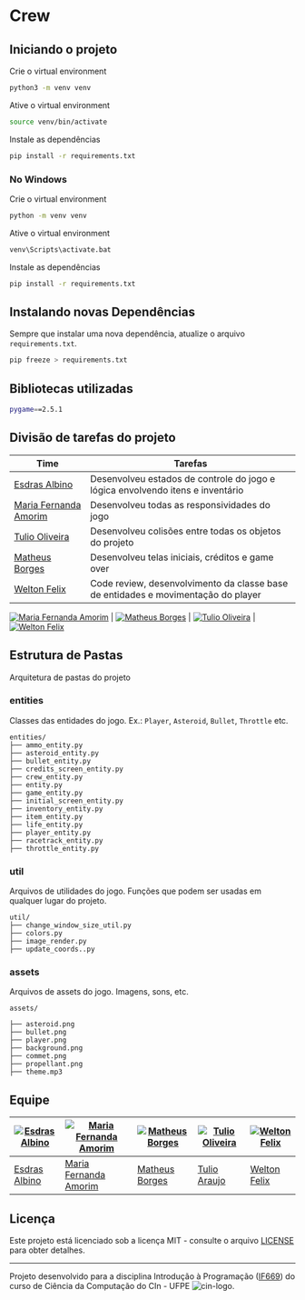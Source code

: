 # Crew

## Iniciando o projeto

Crie o virtual environment

```bash
python3 -m venv venv
```

Ative o virtual environment

```bash
source venv/bin/activate
```

Instale as dependências

```bash
pip install -r requirements.txt
```

### No Windows

Crie o virtual environment

```bash
python -m venv venv
```

Ative o virtual environment

```bash
venv\Scripts\activate.bat
```

Instale as dependências

```bash
pip install -r requirements.txt
```

## Instalando novas Dependências

Sempre que instalar uma nova dependência, atualize o arquivo `requirements.txt`.

```bash
pip freeze > requirements.txt
```

## Bibliotecas utilizadas

```bash
pygame==2.5.1
```

## Divisão de tarefas do projeto

| Time                                                  | Tarefas                                                                           |
| ----------------------------------------------------- | --------------------------------------------------------------------------------- |
| [Esdras Albino](https://github.com/EsdrasAlbino/)     | Desenvolveu estados de controle do jogo e lógica envolvendo itens e inventário    |
| [Maria Fernanda Amorim](https://github.com/MariaFFA/) | Desenvolveu todas as responsividades do jogo                                      |
| [Tulio Oliveira](https://github.com/tuliooarauj/)     | Desenvolveu colisões entre todas os objetos do projeto                            |
| [Matheus Borges](https://github.com/MathBorgess/)     | Desenvolveu telas iniciais, créditos e game over                                  |
| [Welton Felix](https://github.com/weltonfelix/)       | Code review, desenvolvimento da classe base de entidades e movimentação do player |

[![Maria Fernanda Amorim](https://avatars.githubusercontent.com/u/125303577?v=4&s=70)](https://github.com/MariaFFA/) | [![Matheus Borges](https://avatars.githubusercontent.com/u/116684279?v=4&s=70)](https://github.com/MathBorgess/) | [![Tulio  Oliveira](https://avatars.githubusercontent.com/u/127243520?v=4&s=70)](https://github.com/tuliooarauj/) | [![Welton Felix](https://avatars.githubusercontent.com/u/52381662?v=4&s=70)](https://github.com/weltonfelix/)

## Estrutura de Pastas

Arquitetura de pastas do projeto

### entities

Classes das entidades do jogo.
Ex.: `Player`, `Asteroid`, `Bullet`, `Throttle` etc.

```text
entities/
├── ammo_entity.py
├── asteroid_entity.py
├── bullet_entity.py
├── credits_screen_entity.py
├── crew_entity.py
├── entity.py
├── game_entity.py
├── initial_screen_entity.py
├── inventory_entity.py
├── item_entity.py
├── life_entity.py
├── player_entity.py
├── racetrack_entity.py
├── throttle_entity.py
```

### util

Arquivos de utilidades do jogo. Funções que podem ser usadas em qualquer lugar do projeto.

```text
util/
├── change_window_size_util.py
├── colors.py
├── image_render.py
├── update_coords..py
```

### assets

Arquivos de assets do jogo. Imagens, sons, etc.

```text
assets/

├── asteroid.png
├── bullet.png
├── player.png
├── background.png
├── commet.png
├── propellant.png
├── theme.mp3
```

## Equipe

| [![Esdras Albino](https://avatars.githubusercontent.com/u/80992456?v=4&s=70)](https://github.com/EsdrasAlbino/) | [![Maria Fernanda Amorim](https://avatars.githubusercontent.com/u/125303577?v=4&s=70)](https://github.com/MariaFFA/) | [![Matheus Borges](https://avatars.githubusercontent.com/u/116684279?v=4&s=70)](https://github.com/MathBorgess/) | [![Tulio  Oliveira](https://avatars.githubusercontent.com/u/127243520?v=4&s=70)](https://github.com/tuliooarauj/) | [![Welton Felix](https://avatars.githubusercontent.com/u/52381662?v=4&s=70)](https://github.com/weltonfelix/) |
| --------------------------------------------------------------------------------------------------------------- | -------------------------------------------------------------------------------------------------------------------- | ---------------------------------------------------------------------------------------------------------------- | ----------------------------------------------------------------------------------------------------------------- | ------------------------------------------------------------------------------------------------------------- |
| [Esdras Albino](mailto:ehas@cin.ufpe.br)                                                                        | [Maria Fernanda Amorim](mailto:mffa@cin.ufpe.br)                                                                     | [Matheus Borges](mailto:mbf3@cin.ufpe.br)                                                                        | [Tulio Araujo](mailto:toa@cin.ufpe.br)                                                                            | [Welton Felix](mailto:wplf@cin.ufpe.br)                                                                       |

## Licença

Este projeto está licenciado sob a licença MIT - consulte o arquivo [LICENSE](LICENSE) para obter detalhes.

---

Projeto desenvolvido para a disciplina Introdução à Programação ([IF669](https://cin.ufpe.br/~if669)) do curso de Ciência da Computação do CIn - UFPE ![cin-logo](https://portal.cin.ufpe.br/wp-content/uploads/2020/06/cropped-iconecin-32x32.png).
